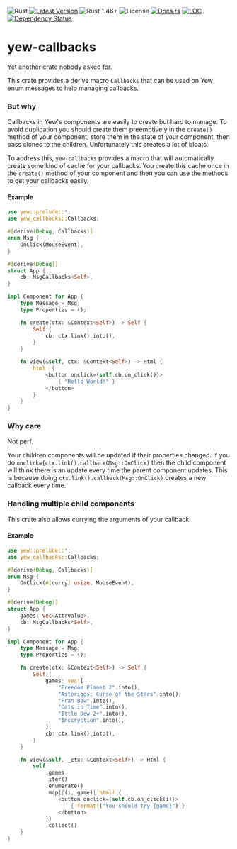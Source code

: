 ![Rust](https://github.com/cecton/yew-callbacks/actions/workflows/rust.yml/badge.svg)
[![Latest Version](https://img.shields.io/crates/v/yew-callbacks.svg)](https://crates.io/crates/yew-callbacks)
![Rust 1.46+](https://img.shields.io/badge/rust-1.46%2B-orange.svg)
![License](https://img.shields.io/crates/l/yew-callbacks)
[![Docs.rs](https://docs.rs/yew-callbacks/badge.svg)](https://docs.rs/yew-callbacks)
[![LOC](https://tokei.rs/b1/github/cecton/yew-callbacks)](https://github.com/cecton/yew-callbacks)
[![Dependency Status](https://deps.rs/repo/github/cecton/yew-callbacks/status.svg)](https://deps.rs/repo/github/cecton/yew-callbacks)

yew-callbacks
=============

<!-- cargo-rdme start -->

Yet another crate nobody asked for.

This crate provides a derive macro `Callbacks` that can be used on Yew enum messages to help
managing callbacks.

### But why

Callbacks in Yew's components are easily to create but hard to manage. To avoid duplication you
should create them preemptively in the `create()` method of your component, store them in the
state of your component, then pass clones to the children. Unfortunately this creates a lot of
bloats.

To address this, `yew-callbacks` provides a macro that will automatically create some kind of
cache for your callbacks. You create this cache once in the `create()` method of your component
and then you can use the methods to get your callbacks easily.

#### Example

```rust
use yew::prelude::*;
use yew_callbacks::Callbacks;

#[derive(Debug, Callbacks)]
enum Msg {
    OnClick(MouseEvent),
}

#[derive(Debug)]
struct App {
    cb: MsgCallbacks<Self>,
}

impl Component for App {
    type Message = Msg;
    type Properties = ();

    fn create(ctx: &Context<Self>) -> Self {
        Self {
            cb: ctx.link().into(),
        }
    }

    fn view(&self, ctx: &Context<Self>) -> Html {
        html! {
            <button onclick={self.cb.on_click()}>
                { "Hello World!" }
            </button>
        }
    }
}
```

### Why care

Not perf.

Your children components will be updated if their properties changed. If you do
`onclick={ctx.link().callback(Msg::OnClick)` then the child component will think there is an
update every time the parent component updates. This is because doing
`ctx.link().callback(Msg::OnClick)` creates a new callback every time.

### Handling multiple child components

This crate also allows currying the arguments of your callback.

#### Example

```rust
use yew::prelude::*;
use yew_callbacks::Callbacks;

#[derive(Debug, Callbacks)]
enum Msg {
    OnClick(#[curry] usize, MouseEvent),
}

#[derive(Debug)]
struct App {
    games: Vec<AttrValue>,
    cb: MsgCallbacks<Self>,
}

impl Component for App {
    type Message = Msg;
    type Properties = ();

    fn create(ctx: &Context<Self>) -> Self {
        Self {
            games: vec![
                "Freedom Planet 2".into(),
                "Asterigos: Curse of the Stars".into(),
                "Fran Bow".into(),
                "Cats in Time".into(),
                "Ittle Dew 2+".into(),
                "Inscryption".into(),
            ],
            cb: ctx.link().into(),
        }
    }

    fn view(&self, _ctx: &Context<Self>) -> Html {
        self
            .games
            .iter()
            .enumerate()
            .map(|(i, game)| html! {
                <button onclick={self.cb.on_click(i)}>
                    { format!("You should try {game}") }
                </button>
            })
            .collect()
    }
}
```

<!-- cargo-rdme end -->
